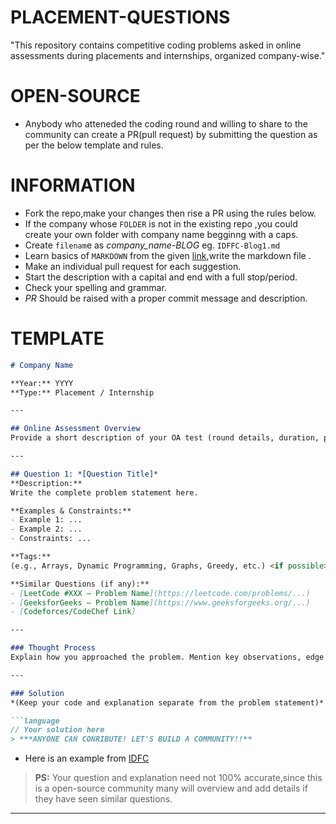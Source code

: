 # PLACEMENT-QUESTIONS
"This repository contains competitive coding problems asked in online assessments during placements and internships, organized company-wise."

# OPEN-SOURCE

- Anybody who atteneded the coding round and willing to share to the community can create a PR(pull request) by submitting the question as per the below template and rules.

# INFORMATION

- Fork the repo,make your changes then rise a PR using the rules below.
- If the company whose `FOLDER` is not in the existing repo ,you could create your own folder with company name begginng with a caps.
- Create `filenam`e as *company_name-BLOG<next number to the the latest number>* eg. `IDFFC-Blog1.md`
- Learn basics of `MARKDOWN` from the given [link](https://docs.github.com/en/get-started/writing-on-github/getting-started-with-writing-and-formatting-on-github/basic-writing-and-formatting-syntax),write the markdown file .
- Make an individual pull request for each suggestion.
- Start the description with a capital and end with a full stop/period.
- Check your spelling and grammar.
- *PR* Should be raised with a proper commit message and description.

# TEMPLATE

 ```markdown []
# Company Name

**Year:** YYYY  
**Type:** Placement / Internship  

---

## Online Assessment Overview  
Provide a short description of your OA test (round details, duration, pattern, etc.).

---

## Question 1: *[Question Title]*  
**Description:**  
Write the complete problem statement here.  

**Examples & Constraints:**  
- Example 1: ...  
- Example 2: ...  
- Constraints: ...  

**Tags:**  
(e.g., Arrays, Dynamic Programming, Graphs, Greedy, etc.) <if possible> 

**Similar Questions (if any):**  
- [LeetCode #XXX – Problem Name](https://leetcode.com/problems/...)  
- [GeeksforGeeks – Problem Name](https://www.geeksforgeeks.org/...)  
- [Codeforces/CodeChef Link]  

---

### Thought Process  
Explain how you approached the problem. Mention key observations, edge cases, and possible optimizations.  

---

### Solution  
*(Keep your code and explanation separate from the problem statement)*  

```language
// Your solution here
 > ***ANYONE CAN CONRIBUTE! LET'S BUILD A COMMUNITY!!**
```
- Here is an example from [IDFC](https://github.com/themysterysolver/PLACEMENT-QUESTIONS/blob/main/IDFC/IDFC-Review1.md)

> **PS:**  Your question and explanation need not 100% accurate,since this is a open-source community many will overview and add details if they have seen similar questions.

---
